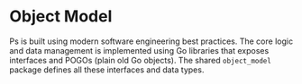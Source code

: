 # Object Model

Ps is built using modern software engineering best practices. The core logic and data management is implemented using Go libraries that exposes interfaces and POGOs (plain old Go objects). The shared `object_model` package defines all these interfaces and data types.

